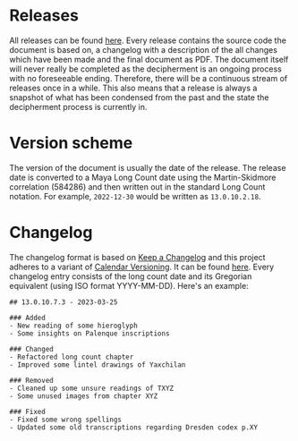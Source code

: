 # Releases
All releases can be found [here](../releases).
Every release contains the source code the document is based on, a changelog with a description 
of the all changes which have been made and the final document as PDF.
The document itself will never really be completed as the decipherment is an ongoing 
process with no foreseeable ending.
Therefore, there will be a continuous stream of releases once in a while.
This also means that a release is always a snapshot of what has been condensed from the past 
and the state the decipherment process is currently in.

# Version scheme
The version of the document is usually the date of the release. 
The release date is converted to a Maya Long Count date using the Martin-Skidmore 
correlation (584286) and then written out in the standard Long Count notation.
For example, `2022-12-30` would be written as `13.0.10.2.18`.

# Changelog
The changelog format is based on [Keep a Changelog](http://keepachangelog.com/)
and this project adheres to a variant of [Calendar Versioning](https://calver.org/).
It can be found [here](../CHANGELOG.md).
Every changelog entry consists of the long count date and its Gregorian equivalent 
(using ISO format YYYY-MM-DD). Here's an example: 

    ## 13.0.10.7.3 - 2023-03-25
    
    ### Added
    - New reading of some hieroglyph
    - Some insights on Palenque inscriptions

    ### Changed
    - Refactored long count chapter
    - Improved some lintel drawings of Yaxchilan

    ### Removed
    - Cleaned up some unsure readings of TXYZ
    - Some unused images from chapter XYZ

    ### Fixed
    - Fixed some wrong spellings
    - Updated some old transcriptions regarding Dresden codex p.XY